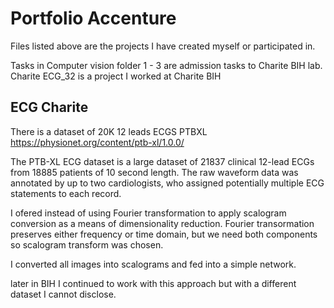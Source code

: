# Portfolio Accenture
Files listed above are the projects I have created myself or participated in. 

Tasks in Computer vision folder 1 - 3 are admission tasks to Charite BIH lab. 
Charite ECG_32 is a project I worked at Charite BIH 




## ECG Charite

There is a dataset of 20K 12 leads ECGS PTBXL https://physionet.org/content/ptb-xl/1.0.0/

The PTB-XL ECG dataset is a large dataset of 21837 clinical 12-lead ECGs from 18885 patients of 10 second length. The raw waveform data was annotated by up to two cardiologists, who assigned potentially multiple ECG statements to each record. 

I ofered instead of using Fourier transformation to apply scalogram conversion as a means of dimensionality reduction.
Fourier transormation preserves either frequency or time domain, but we need both components so scalogram transform was chosen. 

I converted all images into scalograms and fed into a simple network. 

later in BIH I continued to work with this approach but with a different dataset I cannot disclose.
